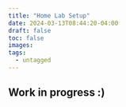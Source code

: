 ```yaml
---
title: "Home Lab Setup"
date: 2024-03-13T08:44:20-04:00
draft: false
toc: false
images:
tags:
  - untagged
---
```


## Work in progress :)